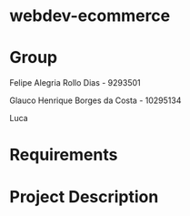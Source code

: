 # webdev-ecommerce

# Group
Felipe Alegria Rollo Dias - 9293501

Glauco Henrique Borges da Costa - 10295134

Luca

# Requirements

# Project Description
